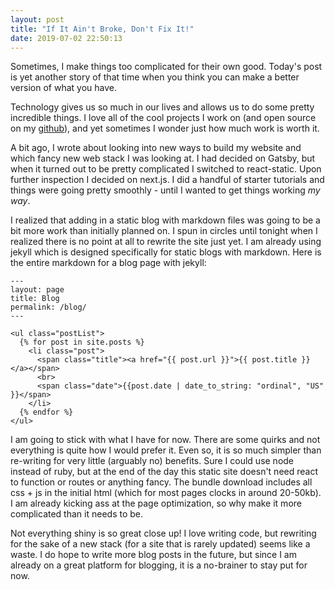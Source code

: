 ```yaml
---
layout: post
title: "If It Ain't Broke, Don't Fix It!"
date: 2019-07-02 22:50:13
---
```


Sometimes, I make things too complicated for their own good. Today's post is yet another story of that time when you think you can make a better version of what you have.

Technology gives us so much in our lives and allows us to do some pretty incredible things. I love all of the cool projects I work on (and open source on my [github](https://github.com/amcolash)), and yet sometimes I wonder just how much work is worth it.

A bit ago, I wrote about looking into new ways to build my website and which fancy new web stack I was looking at. I had decided on Gatsby, but when it turned out to be pretty complicated I switched to react-static. Upon further inspection I decided on next.js. I did a handful of starter tutorials and things were going pretty smoothly - until I wanted to get things working _my way_.

I realized that adding in a static blog with markdown files was going to be a bit more work than initially planned on. I spun in circles until tonight when I realized there is no point at all to rewrite the site just yet. I am already using jekyll which is designed specifically for static blogs with markdown. Here is the entire markdown for a blog page with jekyll:

```
---
layout: page
title: Blog
permalink: /blog/
---

<ul class="postList">
  {% for post in site.posts %}
    <li class="post">
      <span class="title"><a href="{{ post.url }}">{{ post.title }}</a></span>
      <br>
      <span class="date">{{post.date | date_to_string: "ordinal", "US" }}</span>
    </li>
  {% endfor %}
</ul>
```

I am going to stick with what I have for now. There are some quirks and not everything is quite how I would prefer it. Even so, it is so much simpler than re-writing for very little (arguably no) benefits. Sure I could use node instead of ruby, but at the end of the day this static site doesn't need react to function or routes or anything fancy. The bundle download includes all css + js in the initial html (which for most pages clocks in around 20-50kb). I am already kicking ass at the page optimization, so why make it more complicated than it needs to be.

Not everything shiny is so great close up! I love writing code, but rewriting for the sake of a new stack (for a site that is rarely updated) seems like a waste. I do hope to write more blog posts in the future, but since I am already on a great platform for blogging, it is a no-brainer to stay put for now.